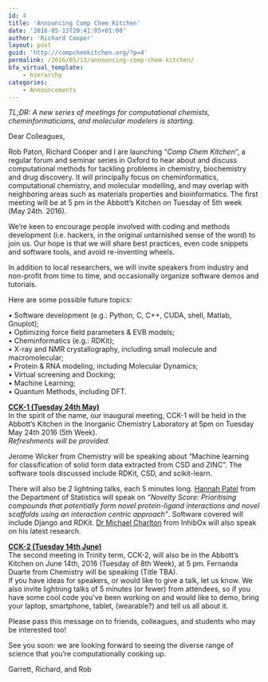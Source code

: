 ```yaml
---
id: 4
title: 'Announcing Comp Chem Kitchen'
date: '2016-05-13T20:41:05+01:00'
author: 'Richard Cooper'
layout: post
guid: 'http://compchemkitchen.org/?p=4'
permalink: /2016/05/13/announcing-comp-chem-kitchen/
bfa_virtual_template:
    - hierarchy
categories:
    - Announcements
---
```


*TL;DR: A new series of meetings for computational chemists, cheminformaticians, and molecular modelers is starting.*

Dear Colleagues,

Rob Paton, Richard Cooper and I are launching “*Comp Chem Kitchen*“, a regular forum and seminar series in Oxford to hear about and discuss computational methods for tackling problems in chemistry, biochemistry and drug discovery. It will principally focus on cheminformatics, computational chemistry, and molecular modelling, and may overlap with neighboring areas such as materials properties and bioinformatics. The first meeting will be at <span class="aBn" data-term="goog_99929552" tabindex="0"><span class="aQJ">5 pm</span></span> in the Abbott’s Kitchen <span class="aBn" data-term="goog_99929553" tabindex="0"><span class="aQJ">on Tuesday</span></span> of 5th week (<span class="aBn" data-term="goog_99929554" tabindex="0"><span class="aQJ">May 24th</span></span>. 2016).

We’re keen to encourage people involved with coding and methods development (i.e. hackers, in the original untarnished sense of the word) to join us. Our hope is that we will share best practices, even code snippets and software tools, and avoid re-inventing wheels.

In addition to local researchers, we will invite speakers from industry and non-profit from time to time, and occasionally organize software demos and tutorials.

Here are some possible future topics:

• Software development (e.g.: Python, C, C++, CUDA, shell, Matlab, Gnuplot);  
• Optimizing force field parameters &amp; EVB models;  
• Cheminformatics (e.g.: RDKit);  
• X-ray and NMR crystallography, including small molecule and macromolecular;  
• Protein &amp; RNA modeling, including Molecular Dynamics;  
• Virtual screening and Docking;  
• Machine Learning;  
• Quantum Methods, including DFT.

**<span style="text-decoration: underline;">CCK-1 (Tuesday 24th May)</span>**  
In the spirit of the name, our inaugural meeting, CCK-1 will be held in the Abbott’s Kitchen in the Inorganic Chemistry Laboratory at <span class="aBn" data-term="goog_99929555" tabindex="0"><span class="aQJ">5pm</span></span> on Tuesday May 24th 2016 (5th Week).  
*Refreshments will be provided.*

Jerome Wicker from Chemistry will be speaking about “Machine learning for classification of solid form data extracted from CSD and ZINC”. The software tools discussed include RDKit, CSD, and scikit-learn.

There will also be 2 lightning talks, each 5 minutes long. <u><span class="il">Hannah</span> Patel</u> from the Department of Statistics will speak on *“Novelty Score: Prioritising compounds that potentially form novel protein-ligand interactions and novel scaffolds using an interaction centric approach”*. Software covered will include Django and RDKit. <u>Dr Michael Charlton</u> from InhibOx will also speak on his latest research.

**<span style="text-decoration: underline;">CCK-2 (Tuesday 14th June)</span>**  
The second meeting in Trinity term, CCK-2, will also be in the Abbott’s Kitchen on <span class="aBn" data-term="goog_99929557" tabindex="0"><span class="aQJ">June 14th, 2016</span></span> (<span class="aBn" data-term="goog_99929558" tabindex="0"><span class="aQJ">Tuesday</span></span> of 8th Week), at <span class="aBn" data-term="goog_99929559" tabindex="0"><span class="aQJ">5 pm</span></span>. Fernanda Duarte from Chemistry will be speaking (Title TBA).  
If you have ideas for speakers, or would like to give a talk, let us know. We also invite lightning talks of 5 minutes (or fewer) from attendees, so if you have some cool code you’ve been working on and would like to demo, bring your laptop, smartphone, tablet, (wearable?) and tell us all about it.

Please pass this message on to friends, colleagues, and students who may be interested too!

See you soon: we are looking forward to seeing the diverse range of science that you’re computationally cooking up.

Garrett, Richard, and Rob
